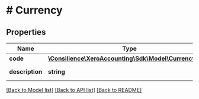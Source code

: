 # # Currency

## Properties

Name | Type | Description | Notes
------------ | ------------- | ------------- | -------------
**code** | [**\Consilience\XeroAccounting\Sdk\Model\CurrencyCode**](CurrencyCode.md) |  | [optional] 
**description** | **string** | Name of Currency | [optional] 

[[Back to Model list]](../../README.md#documentation-for-models) [[Back to API list]](../../README.md#documentation-for-api-endpoints) [[Back to README]](../../README.md)


